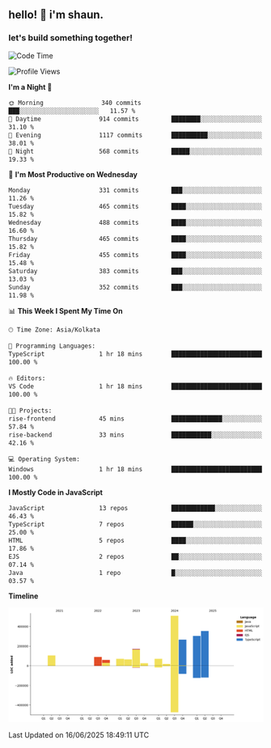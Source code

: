 ## hello! 👋 i'm shaun. 
### let's build something together!
<!--START_SECTION:waka-->
![Code Time](http://img.shields.io/badge/Code%20Time-253%20hrs%202%20mins-blue)

![Profile Views](http://img.shields.io/badge/Profile%20Views-0-blue)

**I'm a Night 🦉** 

```text
🌞 Morning                340 commits         ███░░░░░░░░░░░░░░░░░░░░░░   11.57 % 
🌆 Daytime                914 commits         ████████░░░░░░░░░░░░░░░░░   31.10 % 
🌃 Evening                1117 commits        ██████████░░░░░░░░░░░░░░░   38.01 % 
🌙 Night                  568 commits         █████░░░░░░░░░░░░░░░░░░░░   19.33 % 
```
📅 **I'm Most Productive on Wednesday** 

```text
Monday                   331 commits         ███░░░░░░░░░░░░░░░░░░░░░░   11.26 % 
Tuesday                  465 commits         ████░░░░░░░░░░░░░░░░░░░░░   15.82 % 
Wednesday                488 commits         ████░░░░░░░░░░░░░░░░░░░░░   16.60 % 
Thursday                 465 commits         ████░░░░░░░░░░░░░░░░░░░░░   15.82 % 
Friday                   455 commits         ████░░░░░░░░░░░░░░░░░░░░░   15.48 % 
Saturday                 383 commits         ███░░░░░░░░░░░░░░░░░░░░░░   13.03 % 
Sunday                   352 commits         ███░░░░░░░░░░░░░░░░░░░░░░   11.98 % 
```


📊 **This Week I Spent My Time On** 

```text
🕑︎ Time Zone: Asia/Kolkata

💬 Programming Languages: 
TypeScript               1 hr 18 mins        █████████████████████████   100.00 % 

🔥 Editors: 
VS Code                  1 hr 18 mins        █████████████████████████   100.00 % 

🐱‍💻 Projects: 
rise-frontend            45 mins             ██████████████░░░░░░░░░░░   57.84 % 
rise-backend             33 mins             ███████████░░░░░░░░░░░░░░   42.16 % 

💻 Operating System: 
Windows                  1 hr 18 mins        █████████████████████████   100.00 % 
```

**I Mostly Code in JavaScript** 

```text
JavaScript               13 repos            ████████████░░░░░░░░░░░░░   46.43 % 
TypeScript               7 repos             ██████░░░░░░░░░░░░░░░░░░░   25.00 % 
HTML                     5 repos             ████░░░░░░░░░░░░░░░░░░░░░   17.86 % 
EJS                      2 repos             ██░░░░░░░░░░░░░░░░░░░░░░░   07.14 % 
Java                     1 repo              █░░░░░░░░░░░░░░░░░░░░░░░░   03.57 % 
```



**Timeline**

![Lines of Code chart](https://raw.githubusercontent.com/ShaunDaniel/ShaunDaniel/main/assets/bar_graph.png)


 Last Updated on 16/06/2025 18:49:11 UTC
<!--END_SECTION:waka-->

